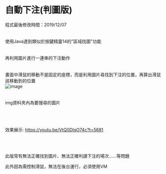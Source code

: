 # 自動下注(判圖版)  
程式最後修改時間：2019/12/07  
<br />  
使用Java達到類似於按鍵精靈14的"區域找圖"功能  
<br />  
再利用圖片進行一連串的下注動作  
<br />  
畫面中滑鼠的移動不是固定的座標，而是利用圖片尋找到下注的位置，再算出滑鼠該移動到的位置  
![image](https://github.com/WhiteEyeYan/-/blob/main/img/bet%E5%A4%A7.PNG)  
<br />  
img資料夾內為要搜尋的圖片  
<br />  
<br />   
效果展示:
https://youtu.be/VtQ0DlqO74c?t=5681  
<br />  
<br />  

此版常有無法正確找到圖片、無法正確判讀下注的場次......等問題  
  
此外因為需控制滑鼠，無法在後台運行，必須使用VM
